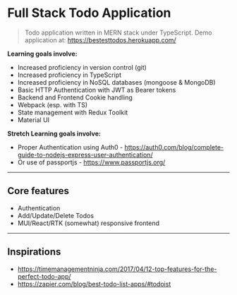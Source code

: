 # Full Stack Todo Application
> Todo application written in MERN stack under TypeScript.
> Demo application at: https://bestesttodos.herokuapp.com/

**Learning goals involve:** 
- Increased proficiency in version control (git)
- Increased proficiency in TypeScript
- Increased proficiency in NoSQL databases (mongoose & MongoDB)
- Basic HTTP Authentication with JWT as Bearer tokens
- Backend and Frontend Cookie handling
- Webpack (esp. with TS)
- State management with Redux Toolkit
- Material UI

**Stretch Learning goals involve:**
- Proper Authentication using Auth0 - https://auth0.com/blog/complete-guide-to-nodejs-express-user-authentication/ 
- Or use of passportjs - https://www.passportjs.org/
___
## Core features
- Authentication
- Add/Update/Delete Todos
- MUI/React/RTK (somewhat) responsive frontend
___
## Inspirations
- https://timemanagementninja.com/2017/04/12-top-features-for-the-perfect-todo-app/
- https://zapier.com/blog/best-todo-list-apps/#todoist
